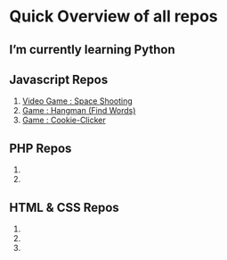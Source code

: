 # Quick Overview of all repos

## I’m currently learning Python

## Javascript Repos
 1. [Video Game : Space Shooting](https://gaetano-di-salvo.github.io/js-video-game-space-shooting/)
 1. [Game : Hangman (Find Words)](https://)
 1. [Game : Cookie-Clicker](https://)
 
 
## PHP Repos
 1. [](https://)
 1. [](https://)
  

## HTML & CSS Repos
 1. [](https://)
 1. [](https://)
 1. [](https://)
 

 
